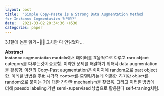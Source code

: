 ```yaml
---
layout: post
title:  "Simple Copy-Paste is a Strong Data Augmentation Method
for Instance Segmentation 정리중?"
date:   2021-03-02 20:34:36 +0530
categories: paper  
---
```


  

3.1절에 논문 읽기~🙂🙂 그치만 다 안읽었다...



**Abstract**   
instance segmentation models에서 데이터를 효율적으로 다루고 rare object category를 다루는것이 중요함. 이러한 문제를 해결하기 위해서 data augmentation을 활용함. 이전의 Copy-Past augmentation은 이미지에 random으로 past object함. 이러한 방법은 주변 시각적 context를 모델링하는데 의존함. 하지만 object를 random으로 붙이는 거에 대한 간단한 mechanism을 찾았음. 그리고 이러한 방법에 더해 pseudo labeling 기반 semi-supervised 방법으로 활용한다 self-training처럼. 